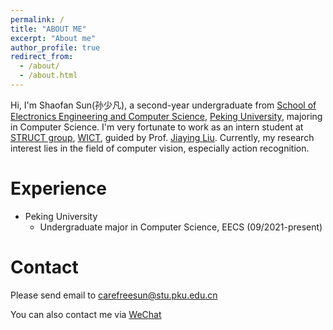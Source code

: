 ```yaml
---
permalink: /
title: "ABOUT ME"
excerpt: "About me"
author_profile: true
redirect_from: 
  - /about/
  - /about.html
---
```


Hi, I'm Shaofan Sun(孙少凡), a second-year undergraduate from [School of Electronics Engineering and Computer Science](https://eecs.pku.edu.cn/), [Peking University](https://www.pku.edu.cn/), majoring in Computer Science. I'm very fortunate to work as an intern student at [STRUCT group](https://www.icst.pku.edu.cn/struct), [WICT](https://www.icst.pku.edu.cn/), guided by Prof. [Jiaying Liu](https://www.icst.pku.edu.cn/struct/people/liujiaying.html). Currently, my research interest lies in the field of computer vision, especially action recognition.

# Experience
- Peking University
  - Undergraduate major in Computer Science, EECS (09/2021-present)

# Contact

Please send email to [carefreesun@stu.pku.edu.cn](mailto:carefreesun@stu.pku.edu.cn)

You can also contact me via [WeChat](../images/wechat.jpg)

